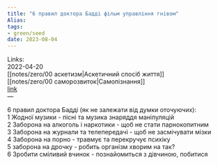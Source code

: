 ```yaml
---
title: "6 правил доктора Бадді фільм управління гнівом"
Alias: 
tags:
- green/seed
date: 2023-08-04
---
```

Links:  
2022-04-20  
[[notes/zero/00 аскетизм|Аскетичний спосіб життя]]  
[[notes/zero/00 саморозвиток|Самопізнання]]  
[link](https://youtu.be/NKPo7EKvZ9U?t=169)  
—  

6 правил доктора Бадді (як не залежати від думки оточуючих):  
1 Жодної музики - пісні та музика знаряддя маніпуляцій  
2 Заборона на алкоголь і наркотики - щоб не стати парнокопитним  
3 Заборона на журнали та телепередачі - щоб не засмічувати мізки  
4 Заборона на порно - травмує та перекручує психіку  
5 заборона на дрочку - робить організм хворим на так?  
6 Зробити сміливий вчинок - познайомиться з дівчиною, побитися


